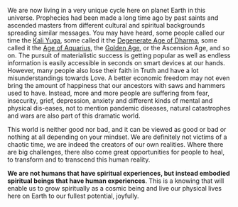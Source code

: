 We are now living in a very unique cycle here on planet Earth in this universe. Prophecies had been made a long time ago by past saints and ascended masters from different cultural and spiritual backgrounds spreading similar messages. You may have heard, some people called our time the [Kali Yuga](https://en.wikipedia.org/wiki/Kali_Yuga), some called it the [Degenerate Age of Dharma](https://en.wikipedia.org/wiki/Three_Ages_of_Buddhism), some called it the [Age of Aquarius](https://en.wikipedia.org/wiki/Age_of_Aquarius), the [Golden Age](https://en.wikipedia.org/wiki/Golden_Age), or the Ascension Age, and so on. The pursuit of materialistic success is getting popular as well as endless information is easily accessible in seconds on smart devices at our hands. However, many people also lose their faith in Truth and have a lot misunderstandings towards Love. A better economic freedom may not even bring the amount of happiness that our ancestors with saws and hammers used to have. Instead, more and more people are suffering from fear, insecurity, grief, depression, anxiety and different kinds of mental and physical dis-eases, not to mention pandemic diseases, natural catastrophes and wars are also part of this dramatic world.

This world is neither good nor bad, and it can be viewed as good or bad or nothing at all depending on your mindset. We are definitely not victims of a chaotic time, we are indeed the creators of our own realities. Where there are big challenges, there also come great opportunities for people to heal, to transform and to transcend this human reality.

**We are not humans that have spiritual experiences, but instead embodied spiritual beings that have human experiences**. This is a knowing that will enable us to grow spiritually as a cosmic being and live our physical lives here on Earth to our fullest potential, joyfully. 
